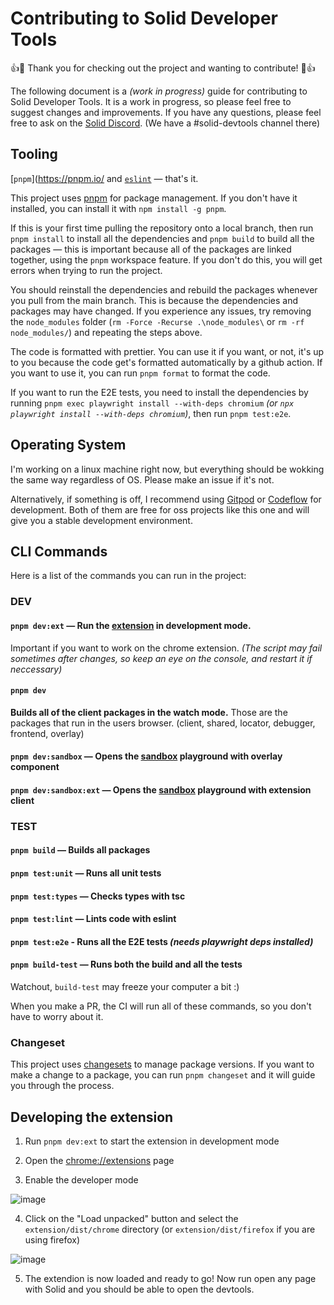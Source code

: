 # Contributing to Solid Developer Tools

:+1::tada: Thank you for checking out the project and wanting to contribute! :tada::+1:

The following document is a _(work in progress)_ guide for contributing to Solid Developer Tools. It is a work in progress, so please feel free to suggest changes and improvements. If you have any questions, please feel free to ask on the [Solid Discord](https://discord.com/invite/solidjs). (We have a #solid-devtools channel there)

## Tooling

[`pnpm`](https://pnpm.io/ and [`eslint`](https://marketplace.visualstudio.com/items?itemName=dbaeumer.vscode-eslint) — that's it.

This project uses [pnpm](https://pnpm.io/) for package management. If you don't have it installed, you can install it with `npm install -g pnpm`.

If this is your first time pulling the repository onto a local branch, then run `pnpm install` to install all the dependencies and `pnpm build` to build all the packages — this is important because all of the packages are linked together, using the `pnpm` workspace feature. If you don't do this, you will get errors when trying to run the project.

You should reinstall the dependencies and rebuild the packages whenever you pull from the main branch. This is because the dependencies and packages may have changed. If you experience any issues, try removing the `node_modules` folder (`rm -Force -Recurse .\node_modules\` or `rm -rf node_modules/`) and repeating the steps above.

The code is formatted with prettier. You can use it if you want, or not, it's up to you because the code get's formatted automatically by a github action. If you want to use it, you can run `pnpm format` to format the code.

If you want to run the E2E tests, you need to install the dependencies by running `pnpm exec playwright install --with-deps chromium` _(or `npx playwright install --with-deps chromium`)_, then run `pnpm test:e2e`.

## Operating System

I'm working on a linux machine right now, but everything should be wokking the same way regardless of OS. Please make an issue if it's not.

Alternatively, if something is off, I recommend using [Gitpod](https://gitpod.io) or [Codeflow](https://stackblitz.com/codeflow) for development. Both of them are free for oss projects like this one and will give you a stable development environment.

## CLI Commands

Here is a list of the commands you can run in the project:

### DEV

#### `pnpm dev:ext` — Run the [extension](https://github.com/thetarnav/solid-devtools/tree/main/extension#readme) in development mode.

Important if you want to work on the chrome extension. _(The script may fail sometimes after changes, so keep an eye on the console, and restart it if neccessary)_

#### `pnpm dev`

**Builds all of the client packages in the watch mode.** Those are the packages that run in the users browser. (client, shared, locator, debugger, frontend, overlay)

#### `pnpm dev:sandbox` — Opens the [sandbox](https://github.com/thetarnav/solid-devtools/tree/main/examples/sandbox) playground with overlay component

#### `pnpm dev:sandbox:ext` — Opens the [sandbox](https://github.com/thetarnav/solid-devtools/tree/main/examples/sandbox) playground with extension client

### TEST

#### `pnpm build` — Builds all packages

#### `pnpm test:unit` — Runs all unit tests

#### `pnpm test:types` — Checks types with tsc

#### `pnpm test:lint` — Lints code with eslint

#### `pnpm test:e2e` - Runs all the E2E tests _(needs playwright deps installed)_

#### `pnpm build-test` — Runs both the build and all the tests

Watchout, `build-test` may freeze your computer a bit :)

When you make a PR, the CI will run all of these commands, so you don't have to worry about it.

### Changeset

This project uses [changesets](https://github.com/changesets/changesets) to manage package versions. If you want to make a change to a package, you can run `pnpm changeset` and it will guide you through the process.

## Developing the extension

1. Run `pnpm dev:ext` to start the extension in development mode

2. Open the [chrome://extensions](chrome://extensions) page

3. Enable the developer mode

![image](https://user-images.githubusercontent.com/24491503/191084587-e53b1743-39ac-40e0-b3a6-cf6bcaca9d5d.png)

4. Click on the "Load unpacked" button and select the `extension/dist/chrome` directory (or `extension/dist/firefox` if you are using firefox)

![image](https://user-images.githubusercontent.com/24491503/191084770-84577eb0-1c90-44a7-afa2-a2d03f728a66.png)

5. The extendion is now loaded and ready to go! Now run open any page with Solid and you should be able to open the devtools.
